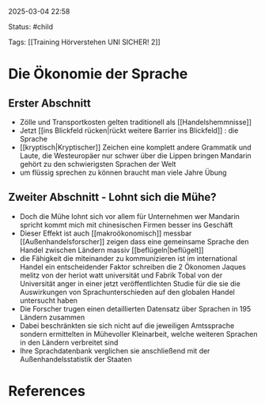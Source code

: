 2025-03-04 22:58

Status: #child 

Tags: [[Training Hörverstehen UNI SICHER! 2]]


# Die Ökonomie der Sprache

## Erster Abschnitt
- Zölle und Transportkosten gelten traditionell als [[Handelshemmnisse]]
- Jetzt [[ins Blickfeld rücken|rückt weitere Barrier ins Blickfeld]] : die Sprache
- [[kryptisch|Kryptischer]]  Zeichen eine komplett andere Grammatik und Laute, die Westeuropäer nur schwer über die Lippen bringen Mandarin gehört zu den schwierigsten Sprachen der Welt
- um flüssig sprechen zu können braucht man viele Jahre Übung

## Zweiter Abschnitt - Lohnt sich die Mühe?
- Doch die Mühe lohnt sich vor allem für Unternehmen wer Mandarin spricht kommt mich mit chinesischen Firmen besser ins Geschäft
- Dieser Effekt ist auch [[makroökonomisch]] messbar [[Außenhandelsforscher]] zeigen dass eine gemeinsame Sprache den Handel zwischen Ländern massiv [[beflügeln|beflügelt]] 
- die Fähigkeit die miteinander zu kommunizieren ist im international Handel ein entscheidender Faktor schreiben die 2 Ökonomen Jaques melitz von der heriot watt universität und Fabrik Tobal von der Universität anger in einer jetzt veröffentlichten Studie für die sie die Auswirkungen von Sprachunterschieden auf den globalen Handel untersucht haben
- Die Forscher trugen einen detaillierten Datensatz über Sprachen in 195 Ländern zusammen
- Dabei beschränkten sie sich nicht auf die jeweiligen Amtssprache sondern ermittelten in Mühevoller Kleinarbeit, welche weiteren Sprachen in den Ländern verbreitet sind
- Ihre Sprachdatenbank verglichen sie anschließend mit der Außenhandelsstatistik der Staaten








# References
